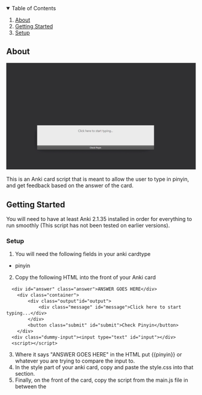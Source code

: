 <!-- PROJECT SHIELDS -->
<!--
*** I'm using markdown "reference style" links for readability.
*** Reference links are enclosed in brackets [ ] instead of parentheses ( ).
*** See the bottom of this document for the declaration of the reference variables
*** for contributors-url, forks-url, etc. This is an optional, concise syntax you may use.
*** https://www.markdownguide.org/basic-syntax/#reference-style-links
-->

<!-- TABLE OF CONTENTS -->
<details open="open">
  <summary>Table of Contents</summary>
  <ol>
    <li>
      <a href="#about">About</a>
    </li>
    <li>
      <a href="#getting-started">Getting Started</a>
    </li>
    <li><a href="#setup">Setup</a></li>
  </ol>
</details>



<!-- ABOUT THE PROJECT -->
## About 

![example](./images/example.gif)

This is an Anki card script that is meant to allow the user to type in pinyin, and get feedback based on the answer of the card. 

<!-- GETTING STARTED -->
## Getting Started

You will need to have at least Anki 2.1.35 installed in order for everything to run smoothly (This script has not been tested on earlier versions).

### Setup

1. You will need the following fields in your anki cardtype
 - pinyin
2. Copy the following HTML into the front of your Anki card
  ```
    <div id="answer" class="answer">ANSWER GOES HERE</div>
      <div class="container">
          <div class="output"id="output">
              <div class="message" id="message">Click here to start typing...</div>
          </div>
          <button class="submit" id="submit">Check Pinyin</button>
      </div>
    <div class="dummy-input"><input type="text" id="input"></div>
    <script></script>
  ```
3. Where it says "ANSWER GOES HERE" in the HTML put {{pinyin}} or whatever you are trying to compare the input to. 
4. In the style part of your anki card, copy and paste the style.css into that section. 
5. Finally, on the front of the card, copy the script from the main.js file in between the <script> tags in the html. 
6. Good luck with your studies! 






<!-- MARKDOWN LINKS & IMAGES -->
<!-- https://www.markdownguide.org/basic-syntax/#reference-style-links -->
[contributors-shield]: https://img.shields.io/github/contributors/othneildrew/Best-README-Template.svg?style=for-the-badge
[contributors-url]: https://github.com/othneildrew/Best-README-Template/graphs/contributors
[forks-shield]: https://img.shields.io/github/forks/othneildrew/Best-README-Template.svg?style=for-the-badge
[forks-url]: https://github.com/othneildrew/Best-README-Template/network/members
[stars-shield]: https://img.shields.io/github/stars/othneildrew/Best-README-Template.svg?style=for-the-badge
[stars-url]: https://github.com/othneildrew/Best-README-Template/stargazers
[issues-shield]: https://img.shields.io/github/issues/othneildrew/Best-README-Template.svg?style=for-the-badge
[issues-url]: https://github.com/othneildrew/Best-README-Template/issues
[license-shield]: https://img.shields.io/github/license/othneildrew/Best-README-Template.svg?style=for-the-badge
[license-url]: https://github.com/othneildrew/Best-README-Template/blob/master/LICENSE.txt
[linkedin-shield]: https://img.shields.io/badge/-LinkedIn-black.svg?style=for-the-badge&logo=linkedin&colorB=555
[linkedin-url]: https://linkedin.com/in/othneildrew
[product-screenshot]: images/screenshot.png
